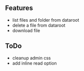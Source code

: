 Features
-------- 

- list files and folder from dataroot
- delete a file from dataroot
- download file

ToDo
---- 

- cleanup admin css
- add inline read option